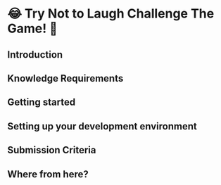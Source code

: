 # 😂 Try Not to Laugh Challenge The Game! 🤣


## Introduction

## Knowledge Requirements

## Getting started

## Setting up your development environment

## Submission Criteria

## Where from here?
